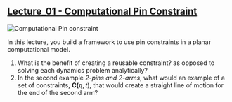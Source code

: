 ## [Lecture_01 - Computational Pin Constraint](https://youtu.be/8ZiNCbyiSdM)

![Computational Pin constraint](https://i.imgur.com/7RqVxAQ.png)

In this lecture, you build a framework to use pin constraints in a planar computational model. 

1. What is the benefit of creating a reusable constraint? as opposed to solving each dynamics problem analytically?
2. In the second example _2-pins and 2-arms_, what would an example of a set of constraints, $\mathbf{C(q},t)$, that would create a straight line of motion for the end of the second arm?

